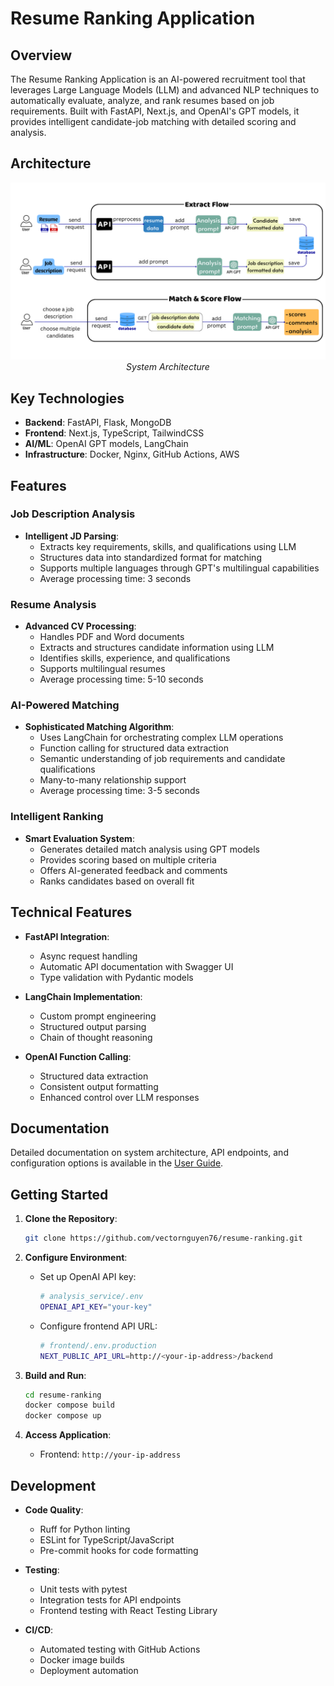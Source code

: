 # Resume Ranking Application

## Overview

The Resume Ranking Application is an AI-powered recruitment tool that leverages Large Language Models (LLM) and advanced NLP techniques to automatically evaluate, analyze, and rank resumes based on job requirements. Built with FastAPI, Next.js, and OpenAI's GPT models, it provides intelligent candidate-job matching with detailed scoring and analysis.


## Architecture

<p align="center">
  <img src="./assets/architecture.png" alt="Architecture" />
  <br>
  <em>System Architecture</em>
</p>

## Key Technologies

- **Backend**: FastAPI, Flask, MongoDB
- **Frontend**: Next.js, TypeScript, TailwindCSS
- **AI/ML**: OpenAI GPT models, LangChain
- **Infrastructure**: Docker, Nginx, GitHub Actions, AWS

## Features

### Job Description Analysis

- **Intelligent JD Parsing**:
  - Extracts key requirements, skills, and qualifications using LLM
  - Structures data into standardized format for matching
  - Supports multiple languages through GPT's multilingual capabilities
  - Average processing time: 3 seconds

### Resume Analysis

- **Advanced CV Processing**:
  - Handles PDF and Word documents
  - Extracts and structures candidate information using LLM
  - Identifies skills, experience, and qualifications
  - Supports multilingual resumes
  - Average processing time: 5-10 seconds

### AI-Powered Matching

- **Sophisticated Matching Algorithm**:
  - Uses LangChain for orchestrating complex LLM operations
  - Function calling for structured data extraction
  - Semantic understanding of job requirements and candidate qualifications
  - Many-to-many relationship support
  - Average processing time: 3-5 seconds

### Intelligent Ranking

- **Smart Evaluation System**:
  - Generates detailed match analysis using GPT models
  - Provides scoring based on multiple criteria
  - Offers AI-generated feedback and comments
  - Ranks candidates based on overall fit

## Technical Features

- **FastAPI Integration**:

  - Async request handling
  - Automatic API documentation with Swagger UI
  - Type validation with Pydantic models

- **LangChain Implementation**:

  - Custom prompt engineering
  - Structured output parsing
  - Chain of thought reasoning

- **OpenAI Function Calling**:
  - Structured data extraction
  - Consistent output formatting
  - Enhanced control over LLM responses

## Documentation

Detailed documentation on system architecture, API endpoints, and configuration options is available in the [User Guide](./assets/presentation.pdf).

## Getting Started

1. **Clone the Repository**:

   ```bash
   git clone https://github.com/vectornguyen76/resume-ranking.git
   ```

2. **Configure Environment**:

   - Set up OpenAI API key:
     ```bash
     # analysis_service/.env
     OPENAI_API_KEY="your-key"
     ```
   - Configure frontend API URL:
     ```bash
     # frontend/.env.production
     NEXT_PUBLIC_API_URL=http://<your-ip-address>/backend
     ```

3. **Build and Run**:

   ```bash
   cd resume-ranking
   docker compose build
   docker compose up
   ```

4. **Access Application**:
   - Frontend: `http://your-ip-address`

## Development

- **Code Quality**:

  - Ruff for Python linting
  - ESLint for TypeScript/JavaScript
  - Pre-commit hooks for code formatting

- **Testing**:

  - Unit tests with pytest
  - Integration tests for API endpoints
  - Frontend testing with React Testing Library

- **CI/CD**:
  - Automated testing with GitHub Actions
  - Docker image builds
  - Deployment automation

